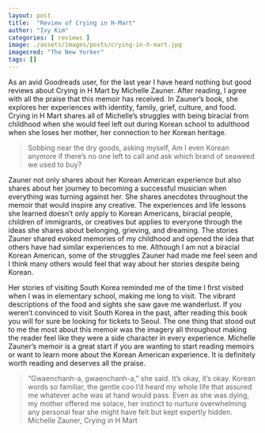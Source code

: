 ```yaml
---
layout: post
title:  "Review of Crying in H-Mart"
author: "Ivy Kim"
categories: [ reviews ]
image: ./assets/images/posts/crying-in-h-mart.jpg
imagecred: "The New Yorker"
tags: []
---
```


As an avid Goodreads user, for the last year I have heard nothing but good reviews about Crying in H Mart by Michelle Zauner. After reading, I agree with all the praise that this memoir has received. In Zauner’s book, she explores her experiences with identity, family, grief, culture, and food. Crying in H Mart shares all of Michelle’s struggles with being biracial from childhood when she would feel left out during Korean school to adulthood when she loses her mother, her connection to her Korean heritage.

> Sobbing near the dry goods, asking myself, Am I even Korean anymore if there’s no one left to call and ask which brand of seaweed we used to buy?

Zauner not only shares about her Korean American experience but also shares about her journey to becoming a successful musician when everything was turning against her. She shares anecdotes throughout the memoir that would inspire any creative. The experiences and life lessons she learned doesn’t only apply to Korean Americans, biracial people, children of immigrants, or creatives but applies to everyone through the ideas she shares about belonging, grieving, and dreaming. The stories Zauner shared evoked memories of my childhood and opened the idea that others have had similar experiences to me. Although I am not a biracial Korean American, some of the struggles Zauner had made me feel seen and I think many others would feel that way about her stories despite being Korean.

Her stories of visiting South Korea reminded me of the time I first visited when I was in elementary school, making me long to visit. The vibrant descriptions of the food and sights she saw gave me wanderlust. If you weren’t convinced to visit South Korea in the past, after reading this book you will for sure be looking for tickets to Seoul. The one thing that stood out to me the most about this memoir was the imagery all throughout making the reader feel like they were a side character in every experience. Michelle Zauner’s memoir is a great start if you are wanting to start reading memoirs or want to learn more about the Korean American experience. It is definitely worth reading and deserves all the praise.

> “Gwaenchanh-a, gwaenchanh-a,” she said. It’s okay, it’s okay. Korean words so familiar, the gentle coo I’d heard my whole life that assured me whatever ache was at hand would pass. Even as she was dying, my mother offered me solace, her instinct to nurture overwhelming any personal fear she might have felt but kept expertly hidden.
Michelle Zauner, Crying in H Mart